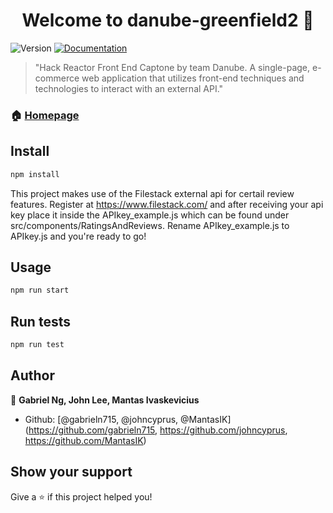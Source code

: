 <h1 align="center">Welcome to danube-greenfield2 👋</h1>
<p>
  <img alt="Version" src="https://img.shields.io/badge/version-0.1.0-blue.svg?cacheSeconds=2592000" />
  <a href="https://github.com/Danube-River-HR/project-greenfield2" target="_blank">
    <img alt="Documentation" src="https://img.shields.io/badge/documentation-yes-brightgreen.svg" />
  </a>
</p>

> &#34;Hack Reactor Front End Captone by team Danube. A single-page, e-commerce web application that utilizes front-end techniques and technologies to interact with an external API.&#34;

### 🏠 [Homepage](https://github.com/Danube-River-HR/project-greenfield2)

## Install

```sh
npm install
```

This project makes use of the Filestack external api for certail review features.
Register at https://www.filestack.com/ and after receiving your api key place it
inside the APIkey_example.js which can be found under src/components/RatingsAndReviews.
Rename APIkey_example.js to APIkey.js and you're ready to go!

## Usage

```sh
npm run start
```

## Run tests

```sh
npm run test
```

## Author

👤 **Gabriel Ng, John Lee, Mantas Ivaskevicius**

* Github: [@gabrieln715, @johncyprus, @MantasIK]
(https://github.com/gabrieln715, https://github.com/johncyprus, https://github.com/MantasIK)

## Show your support

Give a ⭐️ if this project helped you!


